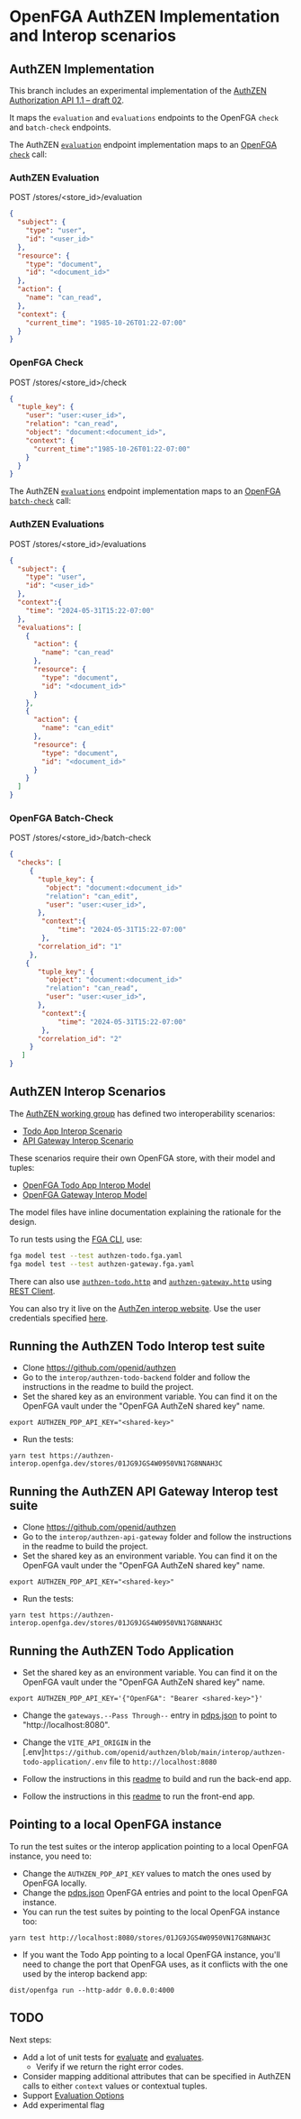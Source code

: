 # OpenFGA AuthZEN Implementation and Interop scenarios

## AuthZEN Implementation

This branch includes an experimental implementation of the [AuthZEN Authorization API 1.1 – draft 02](https://openid.net/specs/authorization-api-1_0-02.html). 

It maps the `evaluation` and `evaluations` endpoints to the OpenFGA `check` and `batch-check` endpoints.

The AuthZEN [`evaluation`](https://openid.net/specs/authorization-api-1_0-02.html#name-access-evaluation-api) endpoint implementation maps to an [OpenFGA `check`](https://openfga.dev/api/service#/Relationship%20Queries/Check) call:

### AuthZEN Evaluation

POST /stores/<store_id>/evaluation
```json
{
  "subject": {
    "type": "user",
    "id": "<user_id>"
  },
  "resource": {
    "type": "document",
    "id": "<document_id>"
  },
  "action": {
    "name": "can_read",
  },
  "context": {
    "current_time": "1985-10-26T01:22-07:00"
  }
}
```
### OpenFGA Check

POST /stores/<store_id>/check

```json
{
  "tuple_key": {
    "user": "user:<user_id>",
    "relation": "can_read",
    "object": "document:<document_id>",
    "context": {
      "current_time":"1985-10-26T01:22-07:00"
    }  
  }
}
```

The AuthZEN [`evaluations`](https://openid.net/specs/authorization-api-1_0-02.html#name-access-evaluations-api) endpoint implementation maps to an [OpenFGA `batch-check`](https://openfga.dev/api/service#/Relationship%20Queries/BatchCheck) call:

### AuthZEN Evaluations
POST /stores/<store_id>/evaluations

```json
{
  "subject": {
    "type": "user",
    "id": "<user_id>"
  },
  "context":{
    "time": "2024-05-31T15:22-07:00"
  },
  "evaluations": [
    {
      "action": {
        "name": "can_read"
      },
      "resource": {
        "type": "document",
        "id": "<document_id>"
      }
    },
    {
      "action": {
        "name": "can_edit"
      },
      "resource": {
        "type": "document",
        "id": "<document_id>"
      }
    }
  ]
}
```

### OpenFGA Batch-Check
POST /stores/<store_id>/batch-check

```json
{
  "checks": [
     {
       "tuple_key": {
         "object": "document:<document_id>"
         "relation": "can_edit",
         "user": "user:<user_id>",
       },
        "context":{
            "time": "2024-05-31T15:22-07:00"
        },
       "correlation_id": "1"
     },
    {
       "tuple_key": {
         "object": "document:<document_id>"
         "relation": "can_read",
         "user": "user:<user_id>",
       },
        "context":{
            "time": "2024-05-31T15:22-07:00"
        },
       "correlation_id": "2"
     }
   ]
}
```

## AuthZEN Interop Scenarios

The [AuthZEN working group](https://openid.net/wg/authzen/) has defined two interoperability scenarios:

- [Todo App Interop Scenario](https://authzen-interop.net/docs/scenarios/todo-1.1/)
- [API Gateway Interop Scenario](https://authzen-interop.net/docs/category/api-gateway-10-draft-02)

These scenarios require their own OpenFGA store, with their model and tuples:

- [OpenFGA Todo App Interop Model](./authzen-todo.fga.yaml)
- [OpenFGA Gateway Interop Model](./authzen-gateway.fga.yaml)

The model files have inline documentation explaining the rationale for the design.

To run tests using the [FGA CLI](https://github.com/openfga/cli), use:

```bash
fga model test --test authzen-todo.fga.yaml
fga model test --test authzen-gateway.fga.yaml
```

There can also use [`authzen-todo.http`](./authzen-todo.http) and [`authzen-gateway.http`](./authzen-gateway.http) using [REST Client](https://marketplace.visualstudio.com/items?itemName=humao.rest-client). 


You can also try it live on the [AuthZen interop website](https://todo.authzen-interop.net/). Use the user credentials specified [here](https://github.com/openid/authzen/blob/main/interop/authzen-todo-application/README.md#identities).

## Running the AuthZEN Todo Interop test suite

- Clone https://github.com/openid/authzen
- Go to the `interop/authzen-todo-backend` folder and follow the instructions in the readme to build the project.
- Set the shared key as an environment variable. You can find it on the OpenFGA vault under the "OpenFGA AuthZeN shared key" name.

```
export AUTHZEN_PDP_API_KEY="<shared-key>"
```

- Run the tests:
```
yarn test https://authzen-interop.openfga.dev/stores/01JG9JGS4W0950VN17G8NNAH3C 
```

## Running the AuthZEN API Gateway Interop test suite

- Clone https://github.com/openid/authzen
- Go to the `interop/authzen-api-gateway` folder and follow the instructions in the readme to build the project.
- Set the shared key as an environment variable. You can find it on the OpenFGA vault under the "OpenFGA AuthZeN shared key" name.

```
export AUTHZEN_PDP_API_KEY="<shared-key>"
```

- Run the tests:
```
yarn test https://authzen-interop.openfga.dev/stores/01JG9JGS4W0950VN17G8NNAH3C 
```
## Running the AuthZEN Todo Application

- Set the shared key as an environment variable. You can find it on the OpenFGA vault under the "OpenFGA AuthZeN shared key" name.

```
export AUTHZEN_PDP_API_KEY='{"OpenFGA": "Bearer <shared-key>"}'
```

- Change the `gateways.--Pass Through--` entry in [pdps.json](https://github.com/openid/authzen/blob/main/interop/authzen-todo-backend/src/pdps.json) to point to "http://localhost:8080".

- Change the `VITE_API_ORIGIN` in the [.env]`https://github.com/openid/authzen/blob/main/interop/authzen-todo-application/.env` file to `http://localhost:8080`

- Follow the instructions in this [readme](https://github.com/openid/authzen/tree/main/interop/authzen-todo-backend) to build and run the back-end app.

- Follow the instructions in this [readme](https://github.com/openid/authzen/blob/main/interop/authzen-todo-application/README.md) to run the front-end app.

## Pointing to a local OpenFGA instance

To run the test suites or the interop application pointing to a local OpenFGA instance, you need to:

- Change the `AUTHZEN_PDP_API_KEY` values to match the ones used by OpenFGA locally.
- Change the [pdps.json](https://github.com/openid/authzen/blob/main/interop/authzen-todo-backend/src/pdps.json) OpenFGA entries and point to the local OpenFGA instance.
- You can run the test suites by pointing to the local OpenFGA instance too:

```
yarn test http://localhost:8080/stores/01JG9JGS4W0950VN17G8NNAH3C 
```
- If you want the Todo App pointing to a local OpenFGA instance, you'll need to change the port that OpenFGA uses, as it conflicts with the one used by the interop backend app:

```
dist/openfga run --http-addr 0.0.0.0:4000        
```

## TODO

Next steps:

- Add a lot of unit tests for [evaluate](/pkg/server/commands/evaluate_test.go) and [evaluates](/pkg/server/commands/batch_evaluate_test.go). 
  - Verify if we return the right error codes.
- Consider mapping additional attributes that can be specified in AuthZEN calls to either `context` values or contextual tuples.
- Support [Evaluation Options](https://openid.net/specs/authorization-api-1_0-02.html#name-evaluations-options)
- Add experimental flag
